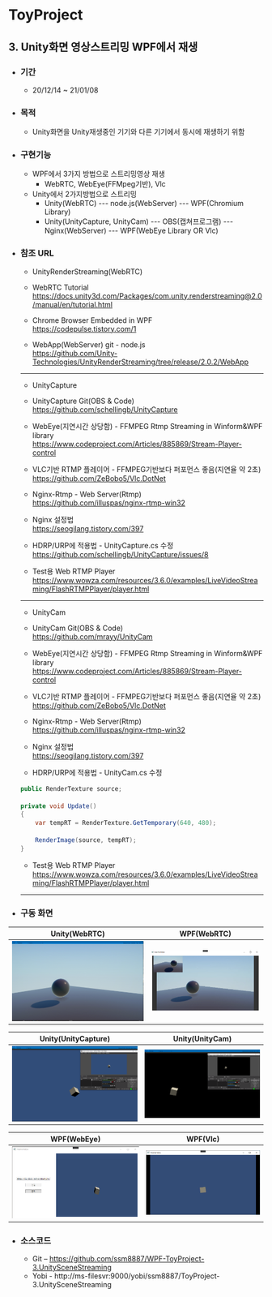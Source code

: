 # ToyProject
## 3. Unity화면 영상스트리밍 WPF에서 재생

+ ### 기간
	+ 20/12/14 ~ 21/01/08

+ ### 목적
	+ Unity화면을 Unity재생중인 기기와 다른 기기에서 동시에 재생하기 위함

+ ### 구현기능
	+ WPF에서 3가지 방법으로 스트리밍영상 재생
		+ WebRTC, WebEye(FFMpeg기반), Vlc
	+ Unity에서 2가지방법으로 스트리밍
		+ Unity(WebRTC) --- node.js(WebServer) --- WPF(Chromium Library)
		+ Unity(UnityCapture, UnityCam) --- OBS(캡쳐프로그램) --- Nginx(WebServer) --- WPF(WebEye Library OR Vlc)

+ ### 참조 URL
	+ UnityRenderStreaming(WebRTC)  

	+ WebRTC Tutorial  
		https://docs.unity3d.com/Packages/com.unity.renderstreaming@2.0/manual/en/tutorial.html  

	+ Chrome Browser Embedded in WPF  
		https://codepulse.tistory.com/1  

	+ WebApp(WebServer) git - node.js  
		https://github.com/Unity-Technologies/UnityRenderStreaming/tree/release/2.0.2/WebApp  
	  
	------------------------------------------------------------------------------------------  
	  
	+ UnityCapture  

	+ UnityCapture Git(OBS & Code)  
		https://github.com/schellingb/UnityCapture  

	+ WebEye(지연시간 상당함) - FFMPEG Rtmp Streaming in Winform&WPF library  
		https://www.codeproject.com/Articles/885869/Stream-Player-control  

	+ VLC기반 RTMP 플레이어 - FFMPEG기반보다 퍼포먼스 좋음(지연율 약 2초)  
		https://github.com/ZeBobo5/Vlc.DotNet  

	+ Nginx-Rtmp - Web Server(Rtmp)  
		https://github.com/illuspas/nginx-rtmp-win32  

	+ Nginx 설정법  
		https://seogilang.tistory.com/397  

	+ HDRP/URP에 적용법 - UnityCapture.cs 수정  
		https://github.com/schellingb/UnityCapture/issues/8

	+ Test용 Web RTMP Player  
		https://www.wowza.com/resources/3.6.0/examples/LiveVideoStreaming/FlashRTMPPlayer/player.html  
	  
	------------------------------------------------------------------------------------------  
	  
	+ UnityCam  

	+ UnityCam Git(OBS & Code)  
		https://github.com/mrayy/UnityCam  

	+ WebEye(지연시간 상당함) - FFMPEG Rtmp Streaming in Winform&WPF library  
		https://www.codeproject.com/Articles/885869/Stream-Player-control  

	+ VLC기반 RTMP 플레이어 - FFMPEG기반보다 퍼포먼스 좋음(지연율 약 2초)  
		https://github.com/ZeBobo5/Vlc.DotNet  

	+ Nginx-Rtmp - Web Server(Rtmp)  
		https://github.com/illuspas/nginx-rtmp-win32  

	+ Nginx 설정법  
		https://seogilang.tistory.com/397  

	+ HDRP/URP에 적용법 - UnityCam.cs 수정  

	```C#
	public RenderTexture source;

	private void Update()
	{ 
		var tempRT = RenderTexture.GetTemporary(640, 480);

		RenderImage(source, tempRT);
	}
	```
	+ Test용 Web RTMP Player  
		https://www.wowza.com/resources/3.6.0/examples/LiveVideoStreaming/FlashRTMPPlayer/player.html  
			  
	------------------------------------------------------------------------------------------  
	  

+ ### 구동 화면

| Unity(WebRTC)		 							| WPF(WebRTC)			 					|
| ------------ 									| ------------								|
| ![image.png](./_Images/Unity(WebRTC).png)		| ![image.png](./_Images/WPF(WebRTC).png)	|

| Unity(UnityCapture) 							| Unity(UnityCam) 							|
| ------------ 									| ------------ 								|
| ![image.png](./_Images/UnityCapture&OBS.png) 	| ![image.png](./_Images/UnityCam.png) 		|

| WPF(WebEye) 									| WPF(Vlc) 									|
| ------------ 									| ------------ 								|
| ![image.png](./_Images/WebEye.png) 			| ![image.png](./_Images/Vlc.png) 			|  

+ ### 소스코드
	+ Git – https://github.com/ssm8887/WPF-ToyProject-3.UnitySceneStreaming  
	+ Yobi - http://ms-filesvr:9000/yobi/ssm8887/ToyProject-3.UnitySceneStreaming

